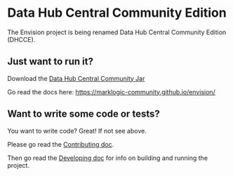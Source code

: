# Data Hub Central Community Edition

The Envision project is being renamed Data Hub Central Community Edition (DHCCE). 

## Just want to run it?

Download the [Data Hub Central Community Jar][jar]

Go read the docs here: https://marklogic-community.github.io/envision/

## Want to write some code or tests?
You want to write code? Great! If not see above.

Please go read the [Contributing doc](./CONTRIBUTING.md).

Then go read the [Developing doc](./DEVELOPING.md) for info on building and running the project.


[jar]:https://github.com/marklogic-community/envision/releases/download/v2.0.5/hub-central-community-2.0.5.jar 
